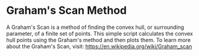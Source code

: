 # Graham's Scan Method
A Graham's Scan is a method of finding the convex hull, or surrounding parameter, of a finite set of points. 
This simple script calculates the convex hull points using the Graham's method and then plots them. 
To learn more about the Graham's Scan, visit: https://en.wikipedia.org/wiki/Graham_scan
